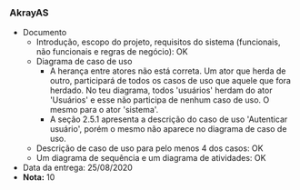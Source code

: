 ### AkrayAS
- Documento
  -  Introdução, escopo do projeto, requisitos do sistema (funcionais, não funcionais e regras de negócio): OK
  -  Diagrama de caso de uso
     - A herança entre atores não está correta. Um ator que herda de outro, participará de todos os casos de uso que aquele que fora herdado. No teu diagrama, todos 'usuários' herdam do ator 'Usuários' e esse não participa de nenhum caso de uso. O mesmo para o ator 'sistema'. 
     - A seção 2.5.1 apresenta a descrição do caso de uso 'Autenticar usuário', porém o mesmo não aparece no diagrama de caso de uso. 
  - Descrição de caso de uso para pelo menos 4 dos casos: OK 
  - Um diagrama de sequência e um diagrama de atividades: OK
- Data da entrega: 25/08/2020
- **Nota:** 10


